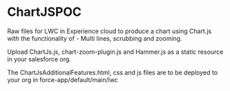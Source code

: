 # ChartJSPOC

Raw files for LWC in Experience cloud to produce a chart using Chart.js with the functionality of - Multi lines, scrubbing and zooming.

Upload ChartJs.js, chart-zoom-plugin.js and Hammer.js as a static resource in your salesforce org.

The ChartJsAdditionalFeatures.html, css and js files are to be deployed to your org in force-app/default/main/lwc
